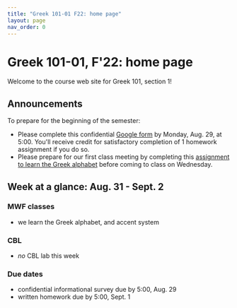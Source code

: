 ```yaml
---
title: "Greek 101-01 F22: home page"
layout: page
nav_order: 0
---
```




# Greek 101-01, F'22: home page

Welcome to the course web site for Greek 101, section 1! 


## Announcements


To prepare for the beginning of the semester:

- Please complete this confidential [Google form](https://forms.gle/RUt9Mu2mLvbYo7YL6) by Monday, Aug. 29, at 5:00.  You'll receive credit for satisfactory completion of 1 homework assignment if you do so.
- Please prepare for our first class meeting by completing this [assignment to learn the Greek alphabet](classes/intro/) before coming to class on Wednesday.




## Week at a glance: Aug. 31 - Sept. 2

### MWF classes

- we learn the Greek alphabet, and accent system


### CBL

- *no* CBL lab this week

### Due dates

- confidential informational survey due by 5:00, Aug. 29
- written homework due by 5:00, Sept. 1
